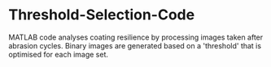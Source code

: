 # Threshold-Selection-Code
MATLAB code analyses coating resilience by processing images taken after abrasion cycles. Binary images are generated based on a 'threshold' that is optimised for each image set. 
